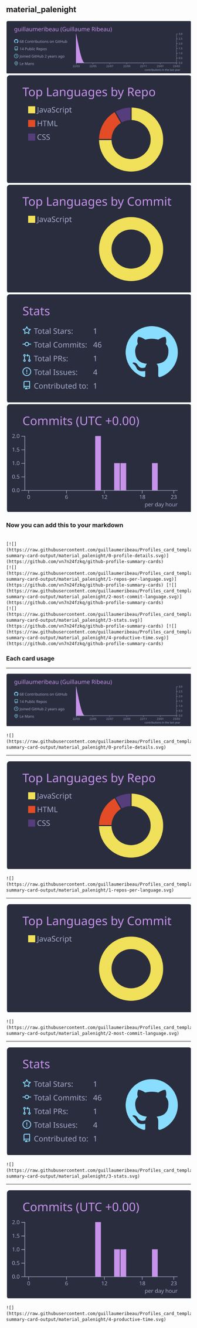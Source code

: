 ## material_palenight

[![](./0-profile-details.svg)](https://github.com/vn7n24fzkq/github-profile-summary-cards)
[![](./1-repos-per-language.svg)](https://github.com/vn7n24fzkq/github-profile-summary-cards) [![](./2-most-commit-language.svg)](https://github.com/vn7n24fzkq/github-profile-summary-cards)
[![](./3-stats.svg)](https://github.com/vn7n24fzkq/github-profile-summary-cards) [![](./4-productive-time.svg)](https://github.com/vn7n24fzkq/github-profile-summary-cards)
### Now you can add this to your markdown
```

[![](https://raw.githubusercontent.com/guillaumeribeau/Profiles_card_template/master/profile-summary-card-output/material_palenight/0-profile-details.svg)](https://github.com/vn7n24fzkq/github-profile-summary-cards)
[![](https://raw.githubusercontent.com/guillaumeribeau/Profiles_card_template/master/profile-summary-card-output/material_palenight/1-repos-per-language.svg)](https://github.com/vn7n24fzkq/github-profile-summary-cards) [![](https://raw.githubusercontent.com/guillaumeribeau/Profiles_card_template/master/profile-summary-card-output/material_palenight/2-most-commit-language.svg)](https://github.com/vn7n24fzkq/github-profile-summary-cards)
[![](https://raw.githubusercontent.com/guillaumeribeau/Profiles_card_template/master/profile-summary-card-output/material_palenight/3-stats.svg)](https://github.com/vn7n24fzkq/github-profile-summary-cards) [![](https://raw.githubusercontent.com/guillaumeribeau/Profiles_card_template/master/profile-summary-card-output/material_palenight/4-productive-time.svg)](https://github.com/vn7n24fzkq/github-profile-summary-cards)

```

### Each card usage
---

![](./0-profile-details.svg)

```
![](https://raw.githubusercontent.com/guillaumeribeau/Profiles_card_template/master/profile-summary-card-output/material_palenight/0-profile-details.svg)
```

    

---

![](./1-repos-per-language.svg)

```
![](https://raw.githubusercontent.com/guillaumeribeau/Profiles_card_template/master/profile-summary-card-output/material_palenight/1-repos-per-language.svg)
```

    

---

![](./2-most-commit-language.svg)

```
![](https://raw.githubusercontent.com/guillaumeribeau/Profiles_card_template/master/profile-summary-card-output/material_palenight/2-most-commit-language.svg)
```

    

---

![](./3-stats.svg)

```
![](https://raw.githubusercontent.com/guillaumeribeau/Profiles_card_template/master/profile-summary-card-output/material_palenight/3-stats.svg)
```

    

---

![](./4-productive-time.svg)

```
![](https://raw.githubusercontent.com/guillaumeribeau/Profiles_card_template/master/profile-summary-card-output/material_palenight/4-productive-time.svg)
```

    

